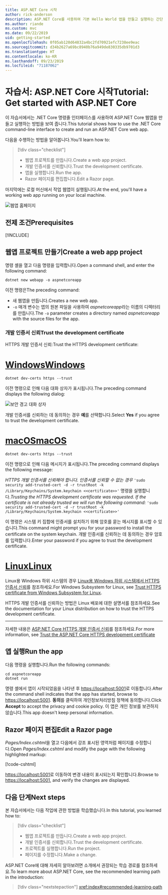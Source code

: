 ```yaml
---
title: ASP.NET Core 시작
author: rick-anderson
description: ASP.NET Core를 사용하여 기본 Hello World 앱을 만들고 실행하는 간단한 자습서입니다.
ms.author: riande
ms.custom: mvc
ms.date: 09/22/2019
uid: getting-started
ms.openlocfilehash: 0f05ab120d64832a4bc2fd70921efc7238ee9eac
ms.sourcegitcommit: d34b2627a69bc8940b76a949de830335db9701d3
ms.translationtype: HT
ms.contentlocale: ko-KR
ms.lasthandoff: 09/23/2019
ms.locfileid: "71187062"
---
```

# <a name="tutorial-get-started-with-aspnet-core"></a><span data-ttu-id="d7092-103">자습서: ASP.NET Core 시작</span><span class="sxs-lookup"><span data-stu-id="d7092-103">Tutorial: Get started with ASP.NET Core</span></span>

<span data-ttu-id="d7092-104">이 자습서에서는 .NET Core 명령줄 인터페이스를 사용하여 ASP.NET Core 웹앱을 만들고 실행하는 방법을 보여 줍니다.</span><span class="sxs-lookup"><span data-stu-id="d7092-104">This tutorial shows how to use the .NET Core command-line interface to create and run an ASP.NET Core web app.</span></span>

<span data-ttu-id="d7092-105">다음을 수행하는 방법을 알아봅니다.</span><span class="sxs-lookup"><span data-stu-id="d7092-105">You'll learn how to:</span></span>

> [!div class="checklist"]
> * <span data-ttu-id="d7092-106">웹앱 프로젝트를 만듭니다.</span><span class="sxs-lookup"><span data-stu-id="d7092-106">Create a web app project.</span></span>
> * <span data-ttu-id="d7092-107">개발 인증서를 신뢰합니다.</span><span class="sxs-lookup"><span data-stu-id="d7092-107">Trust the development certificate.</span></span>
> * <span data-ttu-id="d7092-108">앱을 실행합니다.</span><span class="sxs-lookup"><span data-stu-id="d7092-108">Run the app.</span></span>
> * <span data-ttu-id="d7092-109">Razor 페이지를 편집합니다.</span><span class="sxs-lookup"><span data-stu-id="d7092-109">Edit a Razor page.</span></span>

<span data-ttu-id="d7092-110">마지막에는 로컬 머신에서 작업 웹앱이 실행됩니다.</span><span class="sxs-lookup"><span data-stu-id="d7092-110">At the end, you'll have a working web app running on your local machine.</span></span>

![웹앱 홈페이지](_static/home-page.png)

## <a name="prerequisites"></a><span data-ttu-id="d7092-112">전제 조건</span><span class="sxs-lookup"><span data-stu-id="d7092-112">Prerequisites</span></span>

[!INCLUDE[](~/includes/3.0-SDK.md)]

## <a name="create-a-web-app-project"></a><span data-ttu-id="d7092-113">웹앱 프로젝트 만들기</span><span class="sxs-lookup"><span data-stu-id="d7092-113">Create a web app project</span></span>

<span data-ttu-id="d7092-114">명령 셸을 열고 다음 명령을 입력합니다.</span><span class="sxs-lookup"><span data-stu-id="d7092-114">Open a command shell, and enter the following command:</span></span>

```dotnetcli
dotnet new webapp -o aspnetcoreapp
```

<span data-ttu-id="d7092-115">이전 명령은</span><span class="sxs-lookup"><span data-stu-id="d7092-115">The preceding command:</span></span>

* <span data-ttu-id="d7092-116">새 웹앱을 만듭니다.</span><span class="sxs-lookup"><span data-stu-id="d7092-116">Creates a new web app.</span></span>  
* <span data-ttu-id="d7092-117">`-o` 매개 변수는 앱의 원본 파일을 사용하여 *aspnetcoreapp*라는 이름의 디렉터리를 만듭니다.</span><span class="sxs-lookup"><span data-stu-id="d7092-117">The `-o` parameter creates a directory named *aspnetcoreapp* with the source files for the app.</span></span>

### <a name="trust-the-development-certificate"></a><span data-ttu-id="d7092-118">개발 인증서 신뢰</span><span class="sxs-lookup"><span data-stu-id="d7092-118">Trust the development certificate</span></span>

<span data-ttu-id="d7092-119">HTTPS 개발 인증서 신뢰:</span><span class="sxs-lookup"><span data-stu-id="d7092-119">Trust the HTTPS development certificate:</span></span>

# <a name="windowstabwindows"></a>[<span data-ttu-id="d7092-120">Windows</span><span class="sxs-lookup"><span data-stu-id="d7092-120">Windows</span></span>](#tab/windows)

```dotnetcli
dotnet dev-certs https --trust
```

<span data-ttu-id="d7092-121">이전 명령으로 인해 다음 대화 상자가 표시됩니다.</span><span class="sxs-lookup"><span data-stu-id="d7092-121">The preceding command displays the following dialog:</span></span>

![보안 경고 대화 상자](~/getting-started/_static/cert.png)

<span data-ttu-id="d7092-123">개발 인증서를 신뢰하는 데 동의하는 경우 **예**를 선택합니다.</span><span class="sxs-lookup"><span data-stu-id="d7092-123">Select **Yes** if you agree to trust the development certificate.</span></span>

# <a name="macostabmacos"></a>[<span data-ttu-id="d7092-124">macOS</span><span class="sxs-lookup"><span data-stu-id="d7092-124">macOS</span></span>](#tab/macos)

```dotnetcli
dotnet dev-certs https --trust
```

<span data-ttu-id="d7092-125">이전 명령으로 인해 다음 메시지가 표시됩니다.</span><span class="sxs-lookup"><span data-stu-id="d7092-125">The preceding command displays the following message:</span></span>

<span data-ttu-id="d7092-126">*HTTPS 개발 인증서를 신뢰해야 합니다. 인증서를 신뢰할 수 없는 경우*  `'sudo security add-trusted-cert -d -r trustRoot -k /Library/Keychains/System.keychain <<certificate>>'` 명령을 실행합니다.</span><span class="sxs-lookup"><span data-stu-id="d7092-126">*Trusting the HTTPS development certificate was requested. If the certificate is not already trusted we will run the following command:* `'sudo security add-trusted-cert -d -r trustRoot -k /Library/Keychains/System.keychain <<certificate>>'`</span></span>

<span data-ttu-id="d7092-127">이 명령은 시스템 키 집합에 인증서를 설치하기 위해 암호를 묻는 메시지를 표시할 수 있습니다.</span><span class="sxs-lookup"><span data-stu-id="d7092-127">This command might prompt you for your password to install the certificate on the system keychain.</span></span> <span data-ttu-id="d7092-128">개발 인증서를 신뢰하는 데 동의하는 경우 암호를 입력합니다.</span><span class="sxs-lookup"><span data-stu-id="d7092-128">Enter your password if you agree to trust the development certificate.</span></span>

# <a name="linuxtablinux"></a>[<span data-ttu-id="d7092-129">Linux</span><span class="sxs-lookup"><span data-stu-id="d7092-129">Linux</span></span>](#tab/linux)

<span data-ttu-id="d7092-130">Linux용 Windows 하위 시스템의 경우 [Linux용 Windows 하위 시스템에서 HTTPS 인증서 신뢰](xref:security/enforcing-ssl#wsl)를 참조하세요.</span><span class="sxs-lookup"><span data-stu-id="d7092-130">For Windows Subsystem for Linux, see [Trust HTTPS certificate from Windows Subsystem for Linux](xref:security/enforcing-ssl#wsl).</span></span>

<span data-ttu-id="d7092-131">HTTPS 개발 인증서를 신뢰하는 방법은 Linux 배포에 대한 설명서를 참조하세요.</span><span class="sxs-lookup"><span data-stu-id="d7092-131">See the documentation for your Linux distribution on how to trust the HTTPS development certificate.</span></span>

---

<span data-ttu-id="d7092-132">자세한 내용은 [ASP.NET Core HTTPS 개발 인증서 신뢰](xref:security/enforcing-ssl#trust-the-aspnet-core-https-development-certificate-on-windows-and-macos)를 참조하세요.</span><span class="sxs-lookup"><span data-stu-id="d7092-132">For more information, see [Trust the ASP.NET Core HTTPS development certificate](xref:security/enforcing-ssl#trust-the-aspnet-core-https-development-certificate-on-windows-and-macos)</span></span>

## <a name="run-the-app"></a><span data-ttu-id="d7092-133">앱 실행</span><span class="sxs-lookup"><span data-stu-id="d7092-133">Run the app</span></span>

<span data-ttu-id="d7092-134">다음 명령을 실행합니다.</span><span class="sxs-lookup"><span data-stu-id="d7092-134">Run the following commands:</span></span>

```dotnetcli
cd aspnetcoreapp
dotnet run
```

<span data-ttu-id="d7092-135">명령 셸에서 앱이 시작되었음을 나타낸 후 [https://localhost:5001](https://localhost:5001)로 이동합니다.</span><span class="sxs-lookup"><span data-stu-id="d7092-135">After the command shell indicates that the app has started, browse to [https://localhost:5001](https://localhost:5001).</span></span> <span data-ttu-id="d7092-136">**동의**를 클릭하여 개인정보처리방침 정책에 동의합니다.</span><span class="sxs-lookup"><span data-stu-id="d7092-136">Click **Accept** to accept the privacy and cookie policy.</span></span> <span data-ttu-id="d7092-137">이 앱은 개인 정보를 보관하지 않습니다.</span><span class="sxs-lookup"><span data-stu-id="d7092-137">This app doesn't keep personal information.</span></span>

## <a name="edit-a-razor-page"></a><span data-ttu-id="d7092-138">Razor 페이지 편집</span><span class="sxs-lookup"><span data-stu-id="d7092-138">Edit a Razor page</span></span>

<span data-ttu-id="d7092-139">*Pages/Index.cshtml*을 열고 다음에서 강조 표시된 영역처럼 페이지를 수정합니다.</span><span class="sxs-lookup"><span data-stu-id="d7092-139">Open *Pages/Index.cshtml* and modify the page with the following highlighted markup:</span></span>

[!code-cshtml[](sample/index.cshtml?highlight=9)]

<span data-ttu-id="d7092-140">[https://localhost:5001](https://localhost:5001)로 이동하여 변경 내용이 표시되는지 확인합니다.</span><span class="sxs-lookup"><span data-stu-id="d7092-140">Browse to [https://localhost:5001](https://localhost:5001), and verify the changes are displayed.</span></span>

## <a name="next-steps"></a><span data-ttu-id="d7092-141">다음 단계</span><span class="sxs-lookup"><span data-stu-id="d7092-141">Next steps</span></span>

<span data-ttu-id="d7092-142">본 자습서에서는 다음 작업에 관한 방법을 학습했습니다.</span><span class="sxs-lookup"><span data-stu-id="d7092-142">In this tutorial, you learned how to:</span></span>

> [!div class="checklist"]
> * <span data-ttu-id="d7092-143">웹앱 프로젝트를 만듭니다.</span><span class="sxs-lookup"><span data-stu-id="d7092-143">Create a web app project.</span></span>
> * <span data-ttu-id="d7092-144">개발 인증서를 신뢰합니다.</span><span class="sxs-lookup"><span data-stu-id="d7092-144">Trust the development certificate.</span></span>
> * <span data-ttu-id="d7092-145">프로젝트를 실행합니다.</span><span class="sxs-lookup"><span data-stu-id="d7092-145">Run the project.</span></span>
> * <span data-ttu-id="d7092-146">페이지를 수정합니다.</span><span class="sxs-lookup"><span data-stu-id="d7092-146">Make a change.</span></span>

<span data-ttu-id="d7092-147">ASP.NET Core에 대해 자세히 알아보려면 소개에서 권장되는 학습 경로를 참조하세요.</span><span class="sxs-lookup"><span data-stu-id="d7092-147">To learn more about ASP.NET Core, see the recommended learning path in the introduction:</span></span>

> [!div class="nextstepaction"]
> <xref:index#recommended-learning-path>
